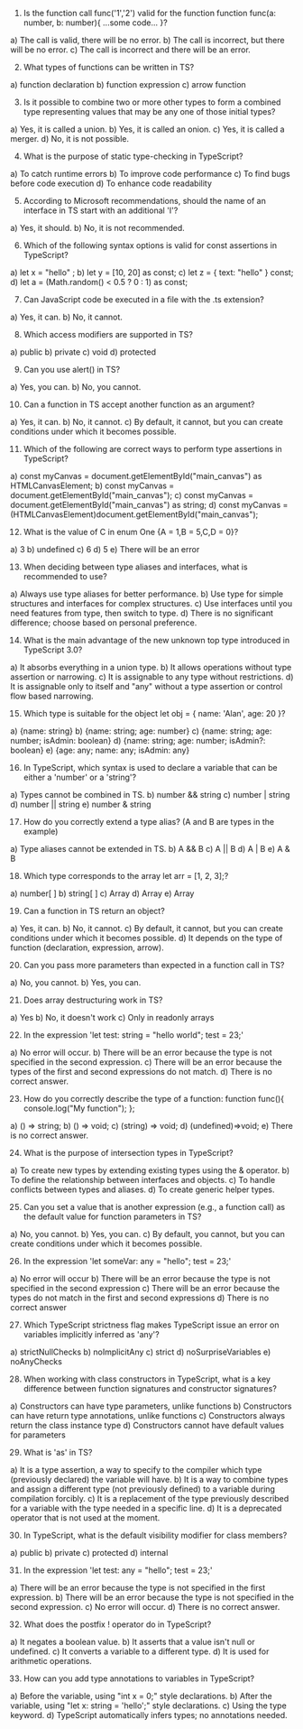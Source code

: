 1. Is the function call func('1','2') valid for the function function func(a: number, b: number){ ...some code... }?

a) The call is valid, there will be no error.
b) The call is incorrect, but there will be no error.
c) The call is incorrect and there will be an error.

2. What types of functions can be written in TS?

a) function declaration
b) function expression
c) arrow function

3. Is it possible to combine two or more other types to form a combined type representing values that may be any one of those initial types?

a) Yes, it is called a union.
b) Yes, it is called an onion.
c) Yes, it is called a merger.
d) No, it is not possible.

4. What is the purpose of static type-checking in TypeScript?

a) To catch runtime errors
b) To improve code performance
c) To find bugs before code execution
d) To enhance code readability

5. According to Microsoft recommendations, should the name of an interface in TS start with an additional 'I'?

a) Yes, it should.
b) No, it is not recommended.

6. Which of the following syntax options is valid for const assertions in TypeScript?

a) let x = "hello" <const>;
b) let y = [10, 20] as const;
c) let z = { text: "hello" } const;
d) let a = (Math.random() < 0.5 ? 0 : 1) as const;

7. Can JavaScript code be executed in a file with the .ts extension?

a) Yes, it can.
b) No, it cannot.

8. Which access modifiers are supported in TS?

a) public
b) private
c) void
d) protected

9. Can you use alert() in TS?

a) Yes, you can.
b) No, you cannot.

10. Can a function in TS accept another function as an argument?

a) Yes, it can.
b) No, it cannot.
c) By default, it cannot, but you can create conditions under which it becomes possible.

11. Which of the following are correct ways to perform type assertions in TypeScript?

a) const myCanvas = document.getElementById("main_canvas") as HTMLCanvasElement;
b) const myCanvas = <HTMLCanvasElement>document.getElementById("main_canvas");
c) const myCanvas = document.getElementById("main_canvas") as string;
d) const myCanvas = (HTMLCanvasElement)document.getElementById("main_canvas");

12. What is the value of C in enum One {A = 1,B = 5,C,D = 0}?

a) 3
b) undefined
c) 6
d) 5
e) There will be an error

13. When deciding between type aliases and interfaces, what is recommended to use?

a) Always use type aliases for better performance.
b) Use type for simple structures and interfaces for complex structures.
c) Use interfaces until you need features from type, then switch to type.
d) There is no significant difference; choose based on personal preference.

14. What is the main advantage of the new unknown top type introduced in TypeScript 3.0?

a) It absorbs everything in a union type.
b) It allows operations without type assertion or narrowing.
c) It is assignable to any type without restrictions.
d) It is assignable only to itself and "any" without a type assertion or control flow based narrowing.

15. Which type is suitable for the object let obj = { name: 'Alan', age: 20 }?

a) {name: string}
b) {name: string; age: number}
c) {name: string; age: number; isAdmin: boolean}
d) {name: string; age: number; isAdmin?: boolean}
e) {age: any; name: any; isAdmin: any}

16. In TypeScript, which syntax is used to declare a variable that can be either a 'number' or a 'string'?

a) Types cannot be combined in TS.
b) number && string
c) number | string
d) number || string
e) number & string

17. How do you correctly extend a type alias? (A and B are types in the example)

a) Type aliases cannot be extended in TS.
b) A && B
c) A || B
d) A | B
e) A & B

18. Which type corresponds to the array let arr = [1, 2, 3];?

a) number[ ]
b) string[ ]
c) Array
d) Array<number>
e) Array<string>

19. Can a function in TS return an object?

a) Yes, it can.
b) No, it cannot.
c) By default, it cannot, but you can create conditions under which it becomes possible.
d) It depends on the type of function (declaration, expression, arrow).

20. Can you pass more parameters than expected in a function call in TS?

a) No, you cannot.
b) Yes, you can.

21. Does array destructuring work in TS?

a) Yes
b) No, it doesn't work
c) Only in readonly arrays

22. In the expression 'let test: string = "hello world"; test = 23;'

a) No error will occur.
b) There will be an error because the type is not specified in the second expression.
c) There will be an error because the types of the first and second expressions do not match.
d) There is no correct answer.

23. How do you correctly describe the type of a function: function func(){ console.log("My function"); };

a) () => string;
b) () => void;
c) (string) => void;
d) (undefined)=>void;
e) There is no correct answer.

24. What is the purpose of intersection types in TypeScript?

a) To create new types by extending existing types using the & operator.
b) To define the relationship between interfaces and objects.
c) To handle conflicts between types and aliases.
d) To create generic helper types.

25. Can you set a value that is another expression (e.g., a function call) as the default value for function parameters in TS?

a) No, you cannot.
b) Yes, you can.
c) By default, you cannot, but you can create conditions under which it becomes possible.

26. In the expression 'let someVar: any = "hello"; test = 23;'

a) No error will occur
b) There will be an error because the type is not specified in the second expression
c) There will be an error because the types do not match in the first and second expressions
d) There is no correct answer

27. Which TypeScript strictness flag makes TypeScript issue an error on variables implicitly inferred as 'any'?

a) strictNullChecks
b) noImplicitAny
c) strict
d) noSurpriseVariables
e) noAnyChecks

28. When working with class constructors in TypeScript, what is a key difference between function signatures and constructor signatures?

a) Constructors can have type parameters, unlike functions
b) Constructors can have return type annotations, unlike functions
c) Constructors always return the class instance type
d) Constructors cannot have default values for parameters

29. What is 'as' in TS?

a) It is a type assertion, a way to specify to the compiler which type (previously declared) the variable will have.
b) It is a way to combine types and assign a different type (not previously defined) to a variable during compilation forcibly.
c) It is a replacement of the type previously described for a variable with the type needed in a specific line.
d) It is a deprecated operator that is not used at the moment.

30. In TypeScript, what is the default visibility modifier for class members?

a) public
b) private
c) protected
d) internal

31. In the expression 'let test: any = "hello"; test = 23;'

a) There will be an error because the type is not specified in the first expression.
b) There will be an error because the type is not specified in the second expression.
c) No error will occur.
d) There is no correct answer.

32. What does the postfix ! operator do in TypeScript?

a) It negates a boolean value.
b) It asserts that a value isn't null or undefined.
c) It converts a variable to a different type.
d) It is used for arithmetic operations.

33. How can you add type annotations to variables in TypeScript?

a) Before the variable, using "int x = 0;" style declarations.
b) After the variable, using "let x: string = 'hello';" style declarations.
c) Using the type keyword.
d) TypeScript automatically infers types; no annotations needed.